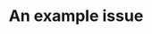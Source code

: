 ---
title: An example issue
content-filepath: .github/ISSUE_TEMPLATE/renew-certificate.md
labels:
  - report
  - automated issue
---
